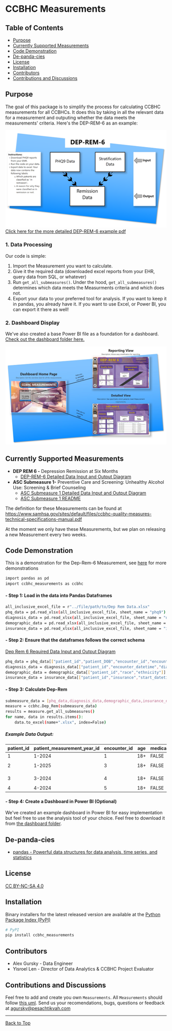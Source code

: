# CCBHC Measurements

## Table of Contents

 - [Purpose](#purpose)
 - [Currently Supported Measurements](#currently-supported-measurements)
 - [Code Demonstration](#code-demonstration)
 - [De-panda-cies](#de-panda-cies)
 - [License](#license)
 - [Installation](#installation)
 - [Contributors](#contributors)
 - [Contributions and Discussions](#contributions-and-discussions)

## Purpose

The goal of this package is to simplify the process for calculating CCBHC measurements for all CCBHCs. It does this by taking in all the relevant data for a measurement and outputing whether the data meets the measurements' criteria. Here's the DEP-REM-6 as an example:

![simple example of how the package works](https://github.com/Pesach-Tikvah-Hope-Development-Inc/CCBHC_Measurements/blob/main/ccbhc_measurements/diagrams/Simple%20CCBHC_Measurements%20Example.png?raw=true)
[Click here for the more detailed DEP-REM-6 example pdf][Dep Rem 6 Diagram]

### 1. Data Processing
Our code is simple:
1. Import the Measurement you want to calculate.
2. Give it the required data (downloaded excel reports from your EHR, query data from SQL, or whatever)
3. Run ```get_all_submeasures()```. Under the hood, ```get_all_submeasures()``` determines which data meets the Measurments criteria and which does not.
4. Export your data to your preferred tool for analysis. If you want to keep it in pandas, you already have it. If you want to use Excel, or Power BI, you can export it there as well!

### 2. Dashboard Display
We've also created a base Power BI file as a foundation for a dashboard. [Check out the dashboard folder here.](CCBHC_Measurements/ccbhc_measurements/dashboard/)

![Dashboard Picture](ccbhc_measurements/diagrams/Dashboard_Example.jpg)

## Currently Supported Measurements

 - **DEP REM 6 -** Depression Remission at Six Months 
    - [DEP-REM-6 Detailed Data Input and Output Diagram][Dep Rem 6 Diagram]
 - **ASC Submeasure 1-** Preventive Care and Screening: Unhealthy Alcohol Use: Screening & Brief Counseling 
    - [ASC Submeasure 1 Detailed Data Input and Output Diagram][ASC Submeasure 1 Detailed Data Input and Output Diagram]
    - [ASC Submeasure 1 README][ASC Submeasure 1 README]


The definition for these Measurements can be found at <https://www.samhsa.gov/sites/default/files/ccbhc-quality-measures-technical-specifications-manual.pdf>  

At the moment we only have these Measurements, but we plan on releasing a new Measurement every two weeks.

[Dep Rem 6 Diagram]:https://github.com/Pesach-Tikvah-Hope-Development-Inc/CCBHC_Measurements/blob/main/ccbhc_measurements/diagrams/DEP%20REM%20Input-Output%20Example.pdf
[ASC Submeasure 1 Detailed Data Input and Output Diagram]:https://github.com/Pesach-Tikvah-Hope-Development-Inc/CCBHC_Measurements/blob/main/ccbhc_measurements/diagrams/ASC%20Input%20Output%20Requirements.pdf
[ASC Submeasure 1 README]:https://github.com/Pesach-Tikvah-Hope-Development-Inc/CCBHC_Measurements/blob/main/ccbhc_measurements/demos/ASC.md

## Code Demonstration

This is a demonstration for the Dep-Rem-6 Measurement, see [here](https://github.com/Pesach-Tikvah-Hope-Development-Inc/CCBHC_Measurements/blob/main/ccbhc_measurements/demos) for more demonstrations

```sh
import pandas as pd
import ccbhc_measurements as ccbhc
```

#### - Step 1: Load in the data into Pandas Dataframes

```sh
all_inclusive_excel_file = r"../file/path/to/Dep Rem Data.xlsx"
phq_data = pd.read_xlsx(all_inclusive_excel_file, sheet_name = "phq9")
diagnosis_data = pd.read_xlsx(all_inclusive_excel_file, sheet_name = "diagnosis")
demographic_data = pd.read_xlsx(all_inclusive_excel_file, sheet_name = "demographic")
insurance_data = pd.read_xlsx(all_inclusive_excel_file, sheet_name = "insurance")
```

#### - Step 2: Ensure that the dataframes follows the correct schema

[Dep Rem 6 Required Data Input and Output Diagram][Dep Rem 6 Diagram]

```sh
phq_data = phq_data[["patient_id","patient_DOB","encounter_id","encounter_datetime","total_score"]].copy()
diagnosis_data = diagnosis_data[["patient_id","encounter_datetime","diagnosis"]].copy()
demographic_data = demographic_data[["patient_id","race","ethnicity"]].copy()
insurance_data = insurance_data[["patient_id","insurance","start_datetime","end_datetime"]].copy()
```

#### - Step 3: Calculate Dep-Rem

```sh
submeasure_data = [phq_data,diagnosis_data,demographic_data,insurance_data]
measure = ccbhc.Dep_Rem(submeasure_data)
results = measure.get_all_submeasures()
for name, data in results.items():
    data.to_excel(name+".xlsx", index=False)
```
##### Example Data Output:

| patient_id | patient_measurement_year_id | encounter_id | age | medicaid | numerator | numerator_reason            |
| ---------- | --------------------------- | ------------ | --- | -------- | --------- | ---------------------------- |
| 1          | 1-2024                      | 1            | 18+ | FALSE    | **TRUE**      | <mark>**Has Remission**</mark>                |
| 2          | 1-2025                      | 3            | 18+ | FALSE    | **FALSE**     | <mark>**Remission Period not Reached**</mark> |
| 3          | 3-2024                      | 4            | 18+ | FALSE    | **FALSE**     | <mark>**No PHQ-9 Follow Up**</mark>           |
| 4          | 4-2024                      | 5            | 18+ | FALSE    | **FALSE**     | <mark>**No Remission**</mark>                 |

#### - Step 4: Create a Dashboard in Power BI (Optional)
We've created an example dashboard in Power BI for easy implementation but feel free to use the analysis tool of your choice. Feel free to download it from [the dashboard folder](CCBHC_Measurements/ccbhc_measurements/dashboard/).

## De-panda-cies

 - [pandas - Powerful data structures for data analysis, time series, and statistics](https://pandas.pydata.org/)

## License

[CC BY-NC-SA 4.0](LICENSE)

## Installation

Binary installers for the latest released version are available at the [Python
Package Index (PyPI)](https://pypi.org/project/ccbhc-measurements/)

```sh
# PyPI
pip install ccbhc_measurements
```

## Contributors

 - Alex Gursky - Data Engineer
 - Yisroel Len - Director of Data Analytics & CCBHC Project Evaluator

## Contributions and Discussions

Feel free to add and create you own ```Measurements```. All ```Measurements``` should follow [this uml][uml].
Send us your recomendations, bugs, questions or feedback at [agursky@pesachtikvah.com](mailto:agursky@pesachtikvah.com)

[uml]:https://github.com/Pesach-Tikvah-Hope-Development-Inc/CCBHC_Measurements/blob/main/ccbhc_measurements/diagrams/Measurements%20UML.pdf

<hr>

[Back to Top](#ccbhc-measurements)

